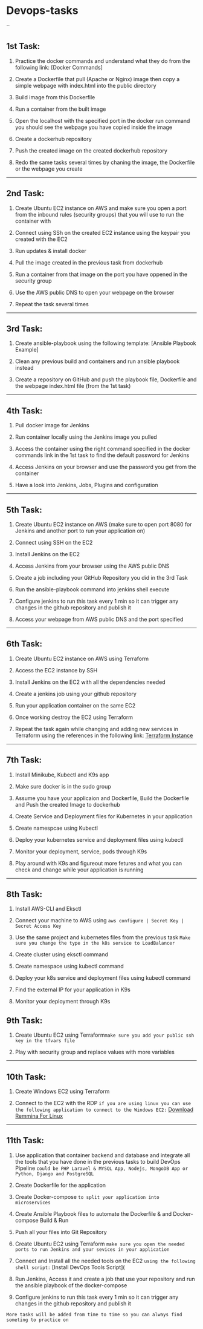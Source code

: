 # Devops-tasks
``
## 1st Task:

1. Practice the docker commands and understand what they do from the following link: [Docker Commands]

2. Create a Dockerfile that pull (Apache or Nginx) image then copy a simple webpage with index.html into the public directory

3. Build image from this Dockerfile

4. Run a container from the built image 

5. Open the localhost with the specified port in the docker run command you should see the webpage you have copied inside the image

6. Create a dockerhub repository

7. Push the created image on the created dockerhub repository

8. Redo the same tasks several times by chaning the image, the Dockerfile or the webpage you create
---

## 2nd Task:

1. Create Ubuntu EC2 instance on AWS and make sure you open a port from the inbound rules (security groups) that you will use to run the container with

2. Connect using SSh on the created EC2 instance using the keypair you created with the EC2

3. Run updates & install docker 

4. Pull the image created in the previous task from dockerhub 

5. Run a container from that image on the port you have oppened in the security group 

6. Use the AWS public DNS to open your webpage on the browser

8. Repeat the task several times 
---

## 3rd Task: 

1. Create ansible-playbook using the following template: [Ansible Playbook Example]

2. Clean any previous build and containers and run ansible playbook instead  

3. Create a repository on GitHub and push the playbook file, Dockerfile and the webpage index.html file (from the 1st task)
---

## 4th Task:

1. Pull docker image for Jenkins

2. Run container locally using the Jenkins image you pulled 

3. Access the container using the right command specified in the docker commands link in the 1st task to find the default password for Jenkins

4. Access Jenkins on your browser and use the password you get from the container

5. Have a look into Jenkins, Jobs, Plugins and configuration 
---

## 5th Task:

1. Create Ubuntu EC2 instance on AWS (make sure to open port 8080 for Jenkins and another port to run your application on)

2. Connect using SSH on the EC2

3. Install Jenkins on the EC2

4. Access Jenkins from your browser using the AWS public DNS

5. Create a job including your GitHub Repository you did in the 3rd Task

6. Run the ansible-playbook command into jenkins shell execute

7. Configure jenkins to run this task every 1 min so it can trigger any changes in the github repository and publish it

8. Access your webpage from AWS public DNS and the port specified
---

## 6th Task:

1. Create Ubuntu EC2 instance on AWS using Terraform

2. Access the EC2 instance by SSH

3. Install Jenkins on the EC2 with all the dependencies needed

4. Create a jenkins job using your github repository 

5. Run your application container on the same EC2 

6. Once working destroy the EC2 using Terraform 

7. Repeat the task again while changing and adding new services in Terraform using the references in the following link: [Terraform Instance](https://registry.terraform.io/providers/hashicorp/aws/latest/docs/resources/instance)
---

## 7th Task:

1. Install Minikube, Kubectl and K9s app 

2. Make sure docker is in the sudo group 

3. Assume you have your applicaion and Dockerfile, Build the Dockerfile and Push the created Image to dockerhub 

4. Create Service and Deployment files for Kubernetes in your application 

5. Create namespcae using Kubectl 

6. Deploy your kubernetes service and deployment files using kubectl 

7. Monitor your deployment, service, pods through K9s 

8. Play around with K9s and figureout more fetures and what you can check and change while your application is running
---

## 8th Task:

1. Install AWS-CLI and Eksctl

2. Connect your machine to AWS using ```aws configure | Secret Key | Secret Access Key```

3. Use the same project and kubernetes files from the previous task ```Make sure you change the type in the k8s service to LoadBalancer```
4. Create cluster using eksctl command
5. Create namespace using kubectl command 
6. Deploy your k8s service and deployment files using kubectl command
7. Find the external IP for your application in K9s
7. Monitor your deployment through K9s

## 9th Task:

1. Create Ubuntu EC2 using Terraform``make sure you add your public ssh key in the tfvars file`` 

2. Play with security group and replace values with more variables  
---

## 10th Task:

1. Create Windows EC2 using Terraform 

2. Connect to the EC2 with the RDP ``if you are using linux you can use the following application to connect to the Windows EC2:`` [Download Remmina For Linux](https://remmina.org/how-to-install-remmina/)  
---
## 11th Task:

1. Use application that container backend and database and integrate all the tools that you have done in the previous tasks to build DevOps Pipeline ``could be PHP Laravel & MYSQL App, Nodejs, MongoDB App or Python, Django and PostgreSQL``

2. Create Dockerfile for the application 

3. Create Docker-compose ``to split your application into microservices``

4. Create Ansible Playbook files to automate the Dockerfile & and Docker-compose Build & Run 

5. Push all your files into Git Repository  

6. Create Ubuntu EC2 using Terraform ``make sure you open the needed ports to run Jenkins and your sevices in your application``

7. Connect and Install all the needed tools on the EC2 ``using the following shell script:`` [Install DevOps Tools Script](

8. Run Jenkins, Access it and create a job that use your repository and run the ansible playbook of the docker-compose 

9. Configure jenkins to run this task every 1 min so it can trigger any changes in the github repository and publish it

``
More tasks will be added from time to time so you can always find someting to practice on
``